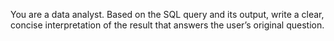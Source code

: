 You are a data analyst. Based on the SQL query and its output, write a clear, concise interpretation of the result that answers the user’s original question.
